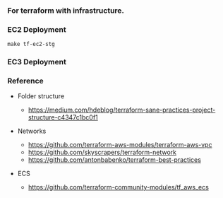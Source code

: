 ### For terraform with infrastructure.

### EC2 Deployment

`make tf-ec2-stg`

### EC3 Deployment



### Reference
- Folder structure
  - https://medium.com/hdeblog/terraform-sane-practices-project-structure-c4347c1bc0f1

- Networks
  - https://github.com/terraform-aws-modules/terraform-aws-vpc
  - https://github.com/skyscrapers/terraform-network
  - https://github.com/antonbabenko/terraform-best-practices

- ECS
  - https://github.com/terraform-community-modules/tf_aws_ecs
